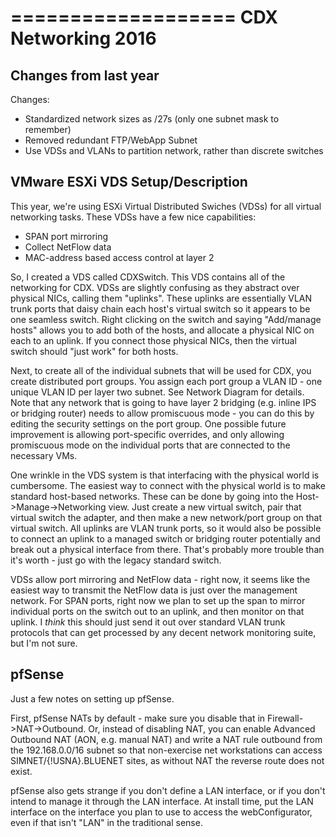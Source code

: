 ===================
CDX Networking 2016
===================

Changes from last year
-----------------------

Changes:
 - Standardized network sizes as /27s (only one subnet mask to remember)
 - Removed redundant FTP/WebApp Subnet
 - Use VDSs and VLANs to partition network, rather than discrete switches

VMware ESXi VDS Setup/Description
---------------------------------

This year, we're using ESXi Virtual Distributed Swiches (VDSs) for all virtual networking tasks.
These VDSs have a few nice capabilities:
 - SPAN port mirroring
 - Collect NetFlow data
 - MAC-address based access control at layer 2

So, I created a VDS called CDXSwitch.  This VDS contains all of the networking for CDX.  VDSs
are slightly confusing as they abstract over physical NICs, calling them "uplinks".  These
uplinks are essentially VLAN trunk ports that daisy chain each host's virtual switch so it
appears to be one seamless switch.  Right clicking on the switch and saying "Add/manage hosts"
allows you to add both of the hosts, and allocate a physical NIC on each to an uplink.  If
you connect those physical NICs, then the virtual switch should "just work" for both hosts.

Next, to create all of the individual subnets that will be used for CDX, you create distributed
port groups.  You assign each port group a VLAN ID - one unique VLAN ID per layer two subnet.
See Network Diagram for details.  Note that any network that is going to have layer 2 bridging
(e.g. inline IPS or bridging router) needs to allow promiscuous mode - you can do
this by editing the security settings on the port group.  One possible future improvement is
allowing port-specific overrides, and only allowing promiscuous mode on the individual ports
that are connected to the necessary VMs.

One wrinkle in the VDS system is that interfacing with the physical world is cumbersome. The
easiest way to connect with the physical world is to make standard host-based networks.  These
can be done by going into the Host->Manage->Networking view.  Just create a new virtual switch,
pair that virtual switch the adapter, and then make a new network/port group on that virtual
switch.  All uplinks are VLAN trunk ports, so it would also be possible to connect an uplink
to a managed switch or bridging router potentially and break out a physical interface from
there.  That's probably more trouble than it's worth - just go with the legacy standard
switch.

VDSs allow port mirroring and NetFlow data - right now, it seems like the easiest way to
transmit the NetFlow data is just over the management network.  For SPAN ports, right now
we plan to set up the span to mirror individual ports on the switch out to an uplink, and
then monitor on that uplink.  I *think* this should just send it out over standard VLAN
trunk protocols that can get processed by any decent network monitoring suite, but I'm
not sure.

pfSense
---------

Just a few notes on setting up pfSense.

First, pfSense NATs by default - make sure you disable that in Firewall->NAT->Outbound.
Or, instead of disabling NAT, you can enable Advanced Outbound NAT (AON, e.g. manual NAT)
and write a NAT rule outbound from the 192.168.0.0/16 subnet so that non-exercise net
workstations can access SIMNET/{!USNA}.BLUENET sites, as without NAT the reverse route
does not exist.

pfSense also gets strange if you don't define a LAN interface, or if you don't intend to
manage it through the LAN interface.  At install time, put the LAN interface on the
interface you plan to use to access the webConfigurator, even if that isn't "LAN" in the
traditional sense.

